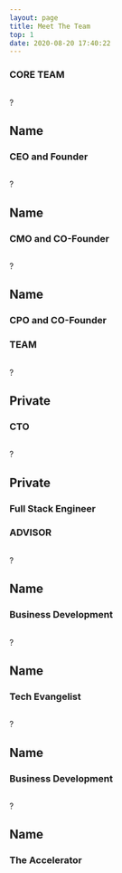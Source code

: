 ```yaml
---
layout: page
title: Meet The Team
top: 1
date: 2020-08-20 17:40:22
---
```


<div class="justify-center max-w-screen-md mx-auto my-8 text-black wrapper">
    <div class="flex justify-center">
       <h3 class="font-medium text-center text-gray-800 text-md" > CORE TEAM</h3>
    </div>
    <div class="flex justify-around mt-12">
        <div class="w-1/3 text-white" > 
            <div class="flex justify-center">
               <img class="w-20 h-20 bg-white border-2 border-teal-600 rounded-full md:w-32 md:h-32 " src="" alt=""> 
               <p class="absolute items-center text-5xl font-semibold text-center text-gray-500 md:text-6xl md:py-2">?</p>
            </div>
            <h2 class="mt-6 font-semibold text-center text-gray-700" >Name</h2>
            <h3 class="mt-2 text-sm text-center text-gray-700">CEO and Founder</h3>
            <div class="flex justify-center mt-4 text-center">
                <i class="mx-2 text-gray-600 fa fa-linkedin " aria-hidden="true"></i>
                <i class="mx-2 text-gray-600 fa fa-envelope " aria-hidden="true"></i>
            </div>
        </div>
        <div class="w-1/3 mx-8 text-white md:mx-16" > 
            <div class="flex justify-center">
               <img class="w-20 h-20 bg-white border-2 border-teal-600 rounded-full md:w-32 md:h-32 " src="" alt="">
                <p class="absolute items-center text-5xl font-semibold text-center text-gray-500 md:text-6xl md:py-2">?</p>
            </div>
            <h2 class="mt-6 font-semibold text-center text-gray-700" >Name</h2>
            <h3 class="mt-2 text-sm text-center text-gray-700">CMO and CO-Founder</h3>
            <div class="flex justify-center mt-4 text-center">
                <i class="mx-2 text-gray-600 fa fa-linkedin " aria-hidden="true"></i>
                <i class="mx-2 text-gray-600 fa fa-envelope " aria-hidden="true"></i>
            </div>
        </div>
        <div class="w-1/3 text-white" >
            <div class="flex justify-center">
               <img class="w-20 h-20 bg-white border-2 border-teal-600 rounded-full md:w-32 md:h-32 " src="" alt="">
               <p class="absolute items-center text-5xl font-semibold text-center text-gray-500 md:text-6xl md:py-2">?</p>
            </div>
            <h2 class="mt-6 font-semibold text-center text-gray-700 " >Name</h2>
            <h3 class="mt-2 text-sm text-center text-gray-700 ">CPO and CO-Founder</h3>
            <div class="flex justify-center mt-4 text-center">
                <i class="mx-2 text-gray-600 fa fa-linkedin " aria-hidden="true"></i>
                <i class="mx-2 text-gray-600 fa fa-envelope " aria-hidden="true"></i>
            </div>
        </div>
    </div>
    <div class =""flex justify-center>
       <h3 class="mt-12 font-medium text-center text-gray-800 text-md" >TEAM</h3>
    </div>
    <div class="flex justify-around mt-8 ">
        <div class="w-1/2 text-white"  >
            <div class="flex justify-center">
               <img class="w-20 h-20 bg-white border-2 border-teal-600 rounded-full md:w-32 md:h-32 " src="" alt="">
                <p class="absolute items-center text-5xl font-semibold text-center text-gray-500 md:text-6xl md:py-2">?</p>
            </div>
            <h2 class="mt-6 font-semibold text-center text-gray-700 " >Private</h2>
            <h3 class="mt-2 text-sm text-center text-gray-700 ">CTO</h3>
            <div class="flex justify-center mt-4 text-center">
                <i class="mx-2 text-gray-600 fa fa-linkedin " aria-hidden="true"></i>
                <i class="mx-2 text-gray-600 fa fa-envelope " aria-hidden="true"></i>
            </div>
        </div>
        <div class="w-1/2 text-white" >
            <div class="flex justify-center">
               <img class="w-20 h-20 bg-white border-2 border-teal-600 rounded-full md:w-32 md:h-32 " src="" alt="">
                <p class="absolute items-center text-5xl font-semibold text-center text-gray-500 md:text-6xl md:py-2">?</p>
            </div>
            <h2 class="mt-6 font-semibold text-center text-gray-700 " >Private</h2>
            <h3 class="mt-2 text-sm text-center text-gray-700 ">Full Stack Engineer</h3>
            <div class="flex justify-center mt-4 text-center">
                <i class="mx-2 text-gray-600 fa fa-linkedin" aria-hidden="true"></i>
                <i class="mx-2 text-gray-600 fa fa-envelope" aria-hidden="true"></i>
            </div>
        </div>
    </div>
    <div class="flex justify-center">
      <h3 class="mt-12 font-medium text-center text-gray-800 text-md" >ADVISOR</h3>
    </div>
    <div class="flex flex-wrap justify-around mt-8 md:flex-no-wrap ">
        <div class="w-1/2 text-white" > 
            <div class="flex justify-center">
               <img class="w-20 h-20 bg-white border-2 border-teal-600 rounded-full md:w-32 md:h-32 " src="" alt="">
                <p class="absolute items-center text-5xl font-semibold text-center text-gray-500 md:text-6xl md:py-2">?</p>
            </div>
            <h2 class="mt-6 font-semibold text-center text-gray-700 " >Name</h2>
            <h3 class="mt-2 text-sm text-center text-gray-700 ">Business Development</h3>
            <div class="flex justify-center mt-4 text-center">
                <i class="mx-2 text-gray-600 fa fa-linkedin " aria-hidden="true"></i>
                <i class="mx-2 text-gray-600 fa fa-envelope " aria-hidden="true"></i>
            </div>
        </div>
        <div class="w-1/2 text-white md:mx-16" > 
            <div class="flex justify-center">
               <img class="w-20 h-20 bg-white border-2 border-teal-600 rounded-full md:w-32 md:h-32 " src="" alt="">
                <p class="absolute items-center text-5xl font-semibold text-center text-gray-500 md:text-6xl md:py-2">?</p>
            </div>
            <h2 class="mt-6 font-semibold text-center text-gray-700 " >Name</h2>
            <h3 class="mt-2 text-sm text-center text-gray-700 ">Tech Evangelist</h3>
            <div class="flex justify-center mt-4 text-center">
                <i class="mx-2 text-gray-600 fa fa-linkedin " aria-hidden="true"></i>
                <i class="mx-2 text-gray-600 fa fa-envelope " aria-hidden="true"></i>
            </div>
        </div>
        <div class="w-1/2 mt-8 text-white md:mr-16 md:mt-0" >
            <div class="flex justify-center">
               <img class="w-20 h-20 bg-white border-2 border-teal-600 rounded-full md:w-32 md:h-32 " src="" alt="">
                <p class="absolute items-center text-5xl font-semibold text-center text-gray-500 md:text-6xl md:py-2">?</p>
            </div>
            <h2 class="mt-6 font-semibold text-center text-gray-700 " >Name</h2>
            <h3 class="mt-2 text-sm text-center text-gray-700 ">Business Development</h3>
            <div class="flex justify-center mt-4 text-center">
                <i class="mx-2 text-gray-600 fa fa-linkedin " aria-hidden="true"></i>
                <i class="mx-2 text-gray-600 fa fa-envelope " aria-hidden="true"></i>
            </div>
        </div>
        <div class="justify-center w-1/2 mt-8 text-white md:mt-0" >
            <div class="flex justify-center">
               <img class="w-20 h-20 bg-white border-2 border-teal-600 rounded-full md:w-32 md:h-32 " src="" alt="">
                <p class="absolute items-center text-5xl font-semibold text-center text-gray-500 md:text-6xl md:py-2">?</p>
            </div>
            <h2 class="mt-6 font-semibold text-center text-gray-700 " >Name</h2>
            <h3 class="mt-2 text-sm text-center text-gray-700 ">The Accelerator</h3>
            <div class="flex justify-center mt-4 text-center">
                <i class="mx-2 text-gray-600 fa fa-linkedin " aria-hidden="true"></i>
                <i class="mx-2 text-gray-600 fa fa-envelope " aria-hidden="true"></i>
            </div>
        </div>
    </div>
</div>